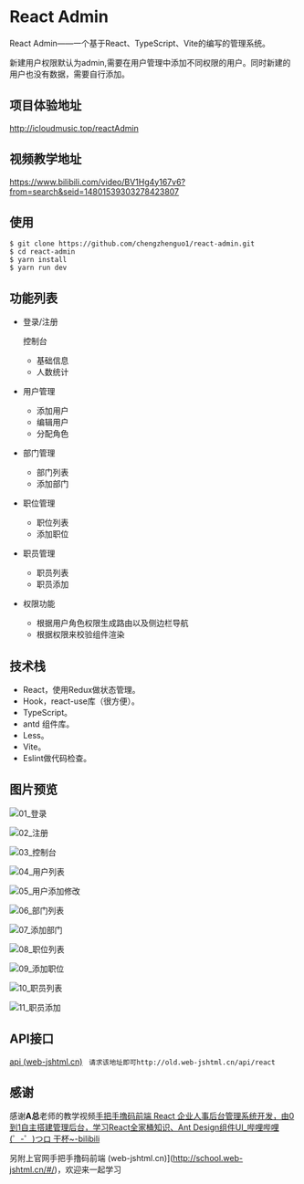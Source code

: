 # React Admin

React Admin——一个基于React、TypeScript、Vite的编写的管理系统。

新建用户权限默认为admin,需要在用户管理中添加不同权限的用户。同时新建的用户也没有数据，需要自行添加。

## 项目体验地址

http://icloudmusic.top/reactAdmin


## 视频教学地址

https://www.bilibili.com/video/BV1Hg4y167v6?from=search&seid=14801539303278423807


## 使用

```
$ git clone https://github.com/chengzhenguo1/react-admin.git
$ cd react-admin
$ yarn install
$ yarn run dev
```

## 功能列表

- 登录/注册

  控制台

  -  基础信息
  -  人数统计 

- 用户管理

  -  添加用户
  -  编辑用户
  -  分配角色

- 部门管理

  -  部门列表
  -  添加部门

- 职位管理

  -  职位列表
  -  添加职位

- 职员管理

  -  职员列表
  -  职员添加

- 权限功能

  -  根据用户角色权限生成路由以及侧边栏导航
  -  根据权限来校验组件渲染

## 技术栈

- React，使用Redux做状态管理。
- Hook，react-use库（很方便）。
- TypeScript。
- antd 组件库。
- Less。
- Vite。
- Eslint做代码检查。



## 图片预览

![01_登录](./resources/01_登录.png)

![02_注册](./resources/02_注册.png)

![03_控制台](./resources/03_控制台.png)

![04_用户列表](./resources/04_用户列表.png)

![05_用户添加修改](./resources/05_用户添加修改.png)

![06_部门列表](./resources/06_部门列表.png)

![07_添加部门](./resources/07_添加部门.png)

![08_职位列表](./resources/08_职位列表.png)

![09_添加职位](./resources/09_添加职位.png)

![10_职员列表](./resources/10_职员列表.png)

![11_职员添加](./resources/11_职员添加.png)

## API接口

[api (web-jshtml.cn)](http://apidoc.web-jshtml.cn/#/home)
` 请求该地址即可http://old.web-jshtml.cn/api/react`

## 感谢

感谢**A总**老师的教学视频[手把手撸码前端 React 企业人事后台管理系统开发，由0到1自主搭建管理后台，学习React全家桶知识、Ant Design组件UI_哔哩哔哩 (゜-゜)つロ 干杯~-bilibili](https://www.bilibili.com/video/BV1Hg4y167v6?from=search&seid=14801539303278423807)

另附上官网手把手撸码前端 (web-jshtml.cn)](http://school.web-jshtml.cn/#/)，欢迎来一起学习
